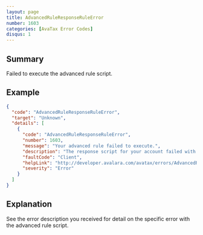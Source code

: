```yaml
---
layout: page
title: AdvancedRuleResponseRuleError
number: 1603
categories: [AvaTax Error Codes]
disqus: 1
---
```


## Summary

Failed to execute the advanced rule script.

## Example

```json
{
  "code": "AdvancedRuleResponseRuleError",
  "target": "Unknown",
  "details": [
    {
      "code": "AdvancedRuleResponseRuleError",
      "number": 1603,
      "message": "Your advanced rule failed to execute.",
      "description": "The response script for your account failed with the error: -0-",
      "faultCode": "Client",
      "helpLink": "http://developer.avalara.com/avatax/errors/AdvancedRuleResponseRuleError",
      "severity": "Error"
    }
  ]
}
```

## Explanation

See the error description you received for detail on the specific error with the advanced rule script.
